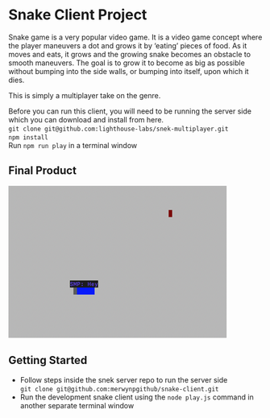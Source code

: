 # Snake Client Project

Snake game is a very popular video game. It is a video game concept where the player maneuvers a dot and grows it by ‘eating’ pieces of food. As it moves and eats, it grows and the growing snake becomes an obstacle to smooth maneuvers. The goal is to grow it to become as big as possible without bumping into the side walls, or bumping into itself, upon which it dies.

This is simply a multiplayer take on the genre.

Before you can run this client, you will need to be running the server side which you can download and install from here. <br />
`git clone git@github.com:lighthouse-labs/snek-multiplayer.git` <br />
`npm install` <br />
Run `npm run play` in a terminal window

## Final Product

![Snake Game](/screenshots/snake_game_image.png)


## Getting Started

- Follow steps inside the snek server repo to run the server side <br />
`git clone git@github.com:merwynpgithub/snake-client.git`
- Run the development snake client using the `node play.js` command in another separate terminal window